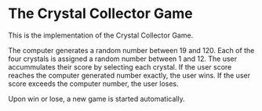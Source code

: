 # The Crystal Collector Game
This is the implementation of the Crystal Collector Game.

The computer generates a random number between 19 and 120.  Each of the four crystals is assigned a random number between 1 and 12.  The user accummulates their score by selecting each crystal.  If the user score reaches the computer generated number exactly, the user wins.  If the user score exceeds the computer number, the user loses.

Upon win or lose, a new game is started automatically.

